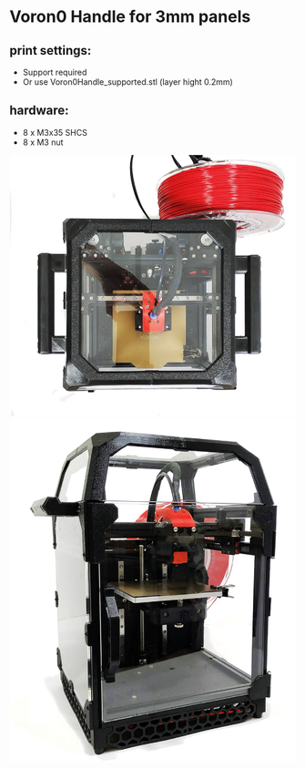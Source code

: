 # Voron0 Handle for 3mm panels

## print settings:

- Support required
- Or use Voron0Handle_supported.stl (layer hight 0.2mm)

## hardware:

- 8 x M3x35 SHCS
- 8 x M3 nut

![IMG1](./IMG1.jpg)
![IMG2](./IMG2.jpg)

